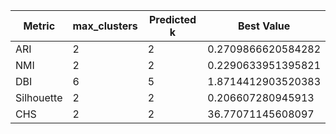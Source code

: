 | Metric | max_clusters | Predicted k | Best Value |
|---|---|---|---|
| ARI | 2 | 2 | 0.2709866620584282 |
| NMI | 2 | 2 | 0.2290633951395821 |
| DBI | 6 | 5 | 1.8714412903520383 |
| Silhouette | 2 | 2 | 0.206607280945913 |
| CHS | 2 | 2 | 36.77071145608097 |